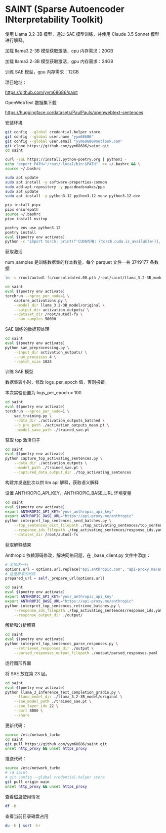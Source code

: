 # SAINT (Sparse Autoencoder INterpretability Toolkit)

使用 Llama 3.2-3B 模型，通过 SAE 模型训练，并使用 Claude 3.5 Sonnet 模型进行解释。

加载 llama3.2-3B 模型获取激活，cpu 内存需求：20GB

加载 llama3.2-3B 模型获取激活，gpu 内存需求：24GB

训练 SAE 模型，gpu 内存需求：12GB

项目地址：

https://github.com/yym68686/saint


OpenWebText 数据集下载

https://huggingface.co/datasets/PaulPauls/openwebtext-sentences

安装环境

```bash
git config --global credential.helper store
git config --global user.name "yym68686"
git config --global user.email "yym68686@outlook.com"
git clone https://github.com/yym68686/saint.git
cd saint

curl -sSL https://install.python-poetry.org | python3 -
echo 'export PATH="/root/.local/bin:$PATH"' >> ~/.bashrc && \
source ~/.bashrc

sudo apt update
sudo apt install -y software-properties-common
sudo add-apt-repository -y ppa:deadsnakes/ppa
sudo apt update
sudo apt install -y python3.12 python3.12-venv python3.12-dev

pip install pipx
pipx ensurepath
source ~/.bashrc
pipx install nvitop

poetry env use python3.12
poetry install
eval $(poetry env activate)
python -c "import torch; print(f'CUDA可用: {torch.cuda.is_available()}, GPU数量: {torch.cuda.device_count() if torch.cuda.is_available() else 0}')"
```

获取激活

num_samples 是训练数据集的样本数量，每个 parquet 文件一共 3749177 条数据

```bash
ln -s /root/autodl-fs/consolidated.00.pth /root/saint/llama_3.2-3B_model/original/consolidated.00.pth

cd saint
eval $(poetry env activate)
torchrun --nproc_per_node=1 \
    capture_activations.py \
    --model_dir llama_3.2-3B_model/original \
    --output_dir activation_outputs/ \
    --dataset_dir /root/autodl-fs \
    --num_samples 50000
```

SAE 训练的数据预处理

```bash
cd saint
eval $(poetry env activate)
python sae_preprocessing.py \
    --input_dir activation_outputs/ \
    --num_processes 4 \
    --batch_size 1024
```

训练 SAE 模型

数据集较小时，修改 logs_per_epoch 值，否则报错。

本次实验设置为 logs_per_epoch = 100

```bash
cd saint
eval $(poetry env activate)
torchrun --nproc_per_node=1 \
    sae_training.py \
    --data_dir ./activation_outputs_batched \
    --b_pre_path ./activation_outputs_mean.pt \
    --model_save_path ./trained_sae.pt
```

获取 top 激活句子

```bash
cd saint
eval $(poetry env activate)
python capture_top_activating_sentences.py \
    --data_dir ./activation_outputs \
    --model_path ./trained_sae.pt \
    --captured_data_output_dir ./top_activating_sentences
```

构建并发送批次以供 llm api 解释，获取语义解释

设置 ANTHROPIC_API_KEY，ANTHROPIC_BASE_URL 环境变量

```bash
cd saint
eval $(poetry env activate)
export ANTHROPIC_API_KEY="your_anthropic_api_key"
export ANTHROPIC_BASE_URL="https://api-proxy.me/anthropic"
python interpret_top_sentences_send_batches.py \
    --top_sentences_dict_filepath ./top_activating_sentences/top_sentences_mean.yaml \
    --response_ids_filepath ./top_activating_sentences/response_ids.yaml \
    --dataset_dir /root/autodl-fs
```

获取解释结果

Anthropic 依赖源码修改，解决网络问题，在 _base_client.py 文件中添加：

```python
# 添加这一行
options.url = options.url.replace("api.anthropic.com", "api-proxy.me/anthropic")
# 这是原来的代码
prepared_url = self._prepare_url(options.url)
```

```bash
cd saint
eval $(poetry env activate)
export ANTHROPIC_API_KEY="your_anthropic_api_key"
export ANTHROPIC_BASE_URL="https://api-proxy.me/anthropic"
python interpret_top_sentences_retrieve_batches.py \
    --response_ids_filepath ./top_activating_sentences/response_ids.yaml \
    --response_output_dir ./output/
```

解析和分析解释

```bash
cd saint
eval $(poetry env activate)
python interpret_top_sentences_parse_responses.py \
    --retrieved_responses_dir ./output \
    --parsed_responses_output_filepath ./output/parsed_responses.yaml
```

运行图形界面

将 SAE 放在第 23 层。

```bash
cd saint
eval $(poetry env activate)
python llama_3_inference_text_completion_gradio.py \
    --llama_model_dir ./llama_3.2-3B_model/original \
    --sae_model_path ./trained_sae.pt \
    --sae_layer_idx 22 \
    --port 8080 \
    --share
```


更新代码：

```bash
source /etc/network_turbo
cd saint
git pull https://github.com/yym68686/saint.git
unset http_proxy && unset https_proxy
```

推送代码：

```bash
source /etc/network_turbo
# cd saint
# git config --global credential.helper store
git pull origin main
unset http_proxy && unset https_proxy
```

查看磁盘使用情况

```bash
df -h
```

查看当前目录磁盘占用

```bash
du -h | sort -hr
```